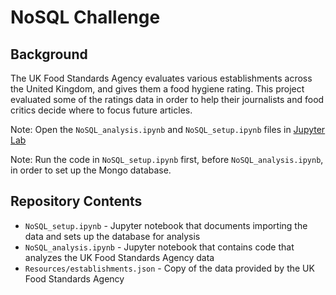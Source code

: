 # NoSQL Challenge

## Background
The UK Food Standards Agency evaluates various establishments across the United Kingdom, and gives them a food hygiene rating. This project evaluated some of the ratings data in order to help their journalists and food critics decide where to focus future articles.

Note: Open the `NoSQL_analysis.ipynb` and `NoSQL_setup.ipynb` files in [Jupyter Lab](https://jupyter.org/)

Note: Run the code in `NoSQL_setup.ipynb` first, before `NoSQL_analysis.ipynb`, in order to set up the Mongo database.

## Repository Contents
- `NoSQL_setup.ipynb` - Jupyter notebook that documents importing the data and sets up the database for analysis
- `NoSQL_analysis.ipynb` - Jupyter notebook that contains code that analyzes the UK Food Standards Agency data
- `Resources/establishments.json` - Copy of the data provided by the UK Food Standards Agency
